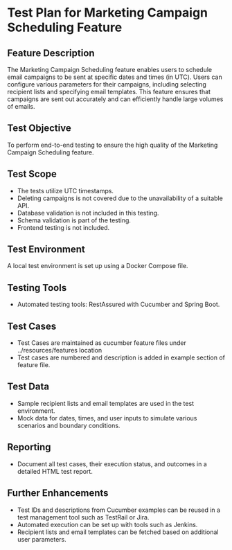 # Test Plan for Marketing Campaign Scheduling Feature

## Feature Description
The Marketing Campaign Scheduling feature enables users to schedule email campaigns to be sent at specific dates and times (in UTC). Users can configure various parameters for their campaigns, including selecting recipient lists and specifying email templates. This feature ensures that campaigns are sent out accurately and can efficiently handle large volumes of emails.

## Test Objective
To perform end-to-end testing to ensure the high quality of the Marketing Campaign Scheduling feature.

## Test Scope
- The tests utilize UTC timestamps.
- Deleting campaigns is not covered due to the unavailability of a suitable API.
- Database validation is not included in this testing.
- Schema validation is part of the testing.
- Frontend testing is not included.

## Test Environment
A local test environment is set up using a Docker Compose file.

## Testing Tools
- Automated testing tools: RestAssured with Cucumber and Spring Boot.

## Test Cases
- Test Cases are maintained as cucumber feature files under ../resources/features location
- Test cases are numbered and description is added in example section of feature file.

## Test Data
- Sample recipient lists and email templates are used in the test environment.
- Mock data for dates, times, and user inputs to simulate various scenarios and boundary conditions.

## Reporting
- Document all test cases, their execution status, and outcomes in a detailed HTML test report.

## Further Enhancements
- Test IDs and descriptions from Cucumber examples can be reused in a test management tool such as TestRail or Jira.
- Automated execution can be set up with tools such as Jenkins.
- Recipient lists and email templates can be fetched based on additional user parameters.
